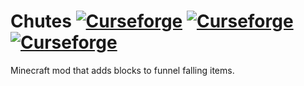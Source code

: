 # Chutes [![Curseforge](http://cf.way2muchnoise.eu/chutes.svg)](https://minecraft.curseforge.com/projects/chutes) [![Curseforge](http://cf.way2muchnoise.eu/versions/chutes.svg)](https://minecraft.curseforge.com/projects/chutes) [![Curseforge](http://cf.way2muchnoise.eu/packs/chutes.svg)](https://minecraft.curseforge.com/projects/chutes)
Minecraft mod that adds blocks to funnel falling items.
